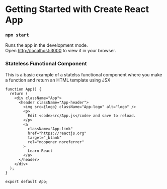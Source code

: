 # Getting Started with Create React App


### `npm start`

Runs the app in the development mode.\
Open [http://localhost:3000](http://localhost:3000) to view it in your browser.

### Stateless Functional Component
This is a basic example of a statelss functional component where you make a function and return an HTML template using JSX
```
function App() {
  return (
    <div className="App">
      <header className="App-header">
        <img src={logo} className="App-logo" alt="logo" />
        <p>
          Edit <code>src/App.js</code> and save to reload.
        </p>
        <a
          className="App-link"
          href="https://reactjs.org"
          target="_blank"
          rel="noopener noreferrer"
        >
          Learn React
        </a>
      </header>
    </div>
  );
}

export default App;
```